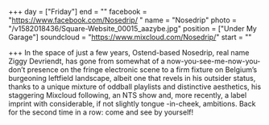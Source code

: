 +++
day = ["Friday"]
end = ""
facebook = "https://www.facebook.com/Nosedrip/ "
name = "Nosedrip"
photo = "/v1582018436/Square-Website_00015_aazybe.jpg"
position = ["Under My Garage"]
soundcloud = "https://www.mixcloud.com/Nosedrip/"
start = ""

+++
In the space of just a few years, Ostend-based Nosedrip, real name Ziggy Devriendt, has gone from somewhat of a now-you-see-me-now-you-don’t presence on the fringe electronic scene to a firm fixture on Belgium’s burgeoning leftfield landscape, albeit one that revels in his outsider status, thanks to a unique mixture of oddball playlists and distinctive aesthetics, his staggering Mixcloud following, an NTS show and, more recently, a label imprint with considerable, if not slightly tongue -in-cheek, ambitions. Back for the second time in a row: come and see by yourself!